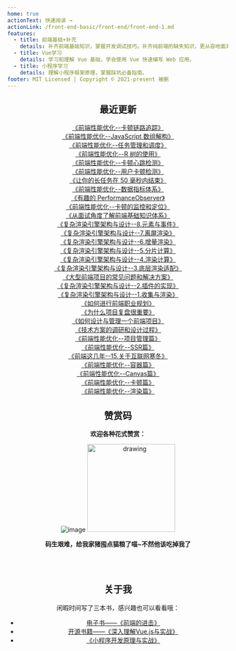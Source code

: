 ```yaml
---
home: true
actionText: 快速阅读 →
actionLink: /front-end-basic/front-end/front-end-1.md
features:
  - title: 前端基础+补充
    details: 补齐前端基础知识，掌握开发调试技巧。补齐纯前端的缺失知识，更从容地面对面试官。
  - title: Vue学习
    details: 学习和理解 Vue 基础，学会使用 Vue 快速编写 Web 应用。
  - title: 小程序学习
    details: 理解小程序框架原理，掌握踩坑必备指南。
footer: MIT Licensed | Copyright © 2021-present 被删
---
```


<div style="text-align: center;">

## 最近更新

[《前端性能优化--卡顿链路追踪》](./front-end-basic/performance/front-end-performance-jank-monitor.md)   
[《前端性能优化--JavaScript 数组解构》](./front-end-basic/performance/front-end-performance-array-performance.md)   
[《前端性能优化--任务管理和调度》](./front-end-basic/performance/front-end-performance-task-schedule.md)   
[《前端性能优化--R 树的使用》](./front-end-basic/performance/front-end-performance-r-tree.md)   
[《前端性能优化--卡顿心跳检测》](./front-end-basic/performance/front-end-performance-jank-heartbeat-monitor.md)   
[《前端性能优化--用户卡顿检测》](./front-end-basic/performance/front-end-performance-jank-detect.md)   
[《让你的长任务在 50 毫秒内结束》](./front-end-basic/performance/front-end-performance-long-task.md)   
[《前端性能优化--数据指标体系》](./front-end-basic/performance/front-end-performance-metric.md)   
[《有趣的 PerformanceObserver》](./front-end-basic/performance/front-end-performance-about-performanceobserver.md)   
[《前端性能优化--卡顿的监控和定位》](./front-end-basic/performance/front-end-performance-no-response-solution.md)   
[《从面试角度了解前端基础知识体系》](./front-end-basic/skill/learn-front-end-develop-from-interview.md)   
[《复杂渲染引擎架构与设计--8.元素与事件》](./front-end-basic/render-engine/render-engine-element-and-event.md)   
[《复杂渲染引擎架构与设计--7.离屏渲染》](./front-end-basic/render-engine/render-engine-offscreen-render.md)   
[《复杂渲染引擎架构与设计--6.增量渲染》](./front-end-basic/render-engine/render-engine-diff-render.md)   
[《复杂渲染引擎架构与设计--5.分片计算》](./front-end-basic/render-engine/render-engine-calculate-split.md)   
[《复杂渲染引擎架构与设计--4.渲染计算》](./front-end-basic/render-engine/render-engine-calculate.md)   
[《复杂渲染引擎架构与设计--3.底层渲染适配》](./front-end-basic/render-engine/render-engine-bottom-render-architecture.md)   
[《大型前端项目的常见问题和解决方案》](./front-end-basic/deep-learning/complex-front-end-project-solution.md)   
[《复杂渲染引擎架构与设计--2.插件的实现》](./front-end-basic/render-engine/render-engine-plugin-design.md)   
[《复杂渲染引擎架构与设计--1.收集与渲染》](./front-end-basic/render-engine/render-engine-render-and-collect.md)   
[《如何进行前端职业规划》](./front-end-basic/skill/front-end-career-planning.md)   
[《为什么项目复盘很重要》](./front-end-basic/skill/why-project-reviews-are-important.md)   
[《如何设计与管理一个前端项目》](./front-end-basic/skill/design-and-manage-front-end-project.md)   
[《技术方案的调研和设计过程》](./front-end-basic/skill/research-and-design-process.md)   
[《前端性能优化--项目管理篇》](./front-end-basic/performance/front-end-performance-optimization.md)   
[《前端性能优化--SSR篇》](./front-end-basic/performance/front-end-performance-ssr.md)   
[《前端这几年--15.关于互联网寒冬》](./front-end-work/front-end-days/about-front-end-15.md)   
[《前端性能优化--容器篇》](./front-end-basic/performance/front-end-performance-container.md)   
[《前端性能优化--Canvas篇》](./front-end-basic/performance/front-end-performance-canvas.md)   
[《前端性能优化--卡顿篇》](./front-end-basic/performance/front-end-performance-no-responding.md)   
[《前端性能优化--渲染篇》](./front-end-basic/performance/front-end-performance-render.md)   

## 赞赏码

**欢迎各种花式赞赏：**

![image](https://github-imglib-1255459943.cos.ap-chengdu.myqcloud.com/2code2.jpg)
<img src="https://github-imglib-1255459943.cos.ap-chengdu.myqcloud.com/chunzhu.jpg" alt="drawing" width="200"/>

**码生艰难，给我家猪囤点猫粮了喵~不然他该吃掉我了**

<br />
<br />

## 关于我

闲暇时间写了三本书，感兴趣也可以看看哦：

- [电子书——《前端的进击》](https://www.ituring.com.cn/book/2942)
- [开源书籍——《深入理解Vue.js与实战》](http://www.godbasin.com/vue-ebook/)
- [《小程序开发原理与实战》](https://www.ituring.com.cn/book/2806)

</div>
